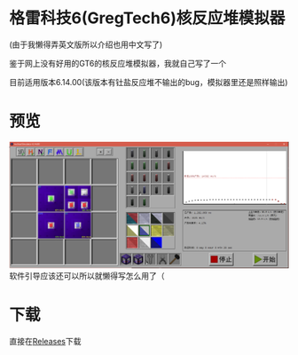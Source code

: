 # 格雷科技6(GregTech6)核反应堆模拟器
(由于我懒得弄英文版所以介绍也用中文写了)

鉴于网上没有好用的GT6的核反应堆模拟器，我就自己写了一个

目前适用版本6.14.00(该版本有钍盐反应堆不输出的bug，模拟器里还是照样输出)

# 预览
![preview](/preview.png)
软件引导应该还可以所以就懒得写怎么用了（

# 下载
直接在[Releases](https://github.com/CHanzyLazer/GT6_nuclear_simulator/releases)下载
